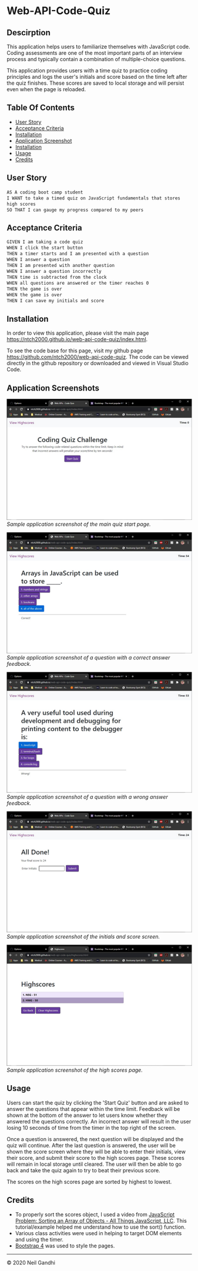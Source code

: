 # Web-API-Code-Quiz

## Descirption

This application helps users to familiarize themselves with JavaScript code. Coding assessments are one of the most important parts of an interview process and typically contain a combination of multiple-choice questions.

This application provides users with a time quiz to practice coding principles and logs the user's initials and score based on the time left after the quiz finishes. These scores are saved to local storage and will persist even when the page is reloaded.

## Table Of Contents

- [User Story](#user-story)
- [Acceptance Criteria](#acceptance-criteria)
- [Installation](#installation)
- [Application Screenshot](#application-screenshot)
- [Installation](#installation)
- [Usage](#usage)
- [Credits](#credits)

## User Story

```
AS A coding boot camp student
I WANT to take a timed quiz on JavaScript fundamentals that stores high scores
SO THAT I can gauge my progress compared to my peers
```

## Acceptance Criteria

```
GIVEN I am taking a code quiz
WHEN I click the start button
THEN a timer starts and I am presented with a question
WHEN I answer a question
THEN I am presented with another question
WHEN I answer a question incorrectly
THEN time is subtracted from the clock
WHEN all questions are answered or the timer reaches 0
THEN the game is over
WHEN the game is over
THEN I can save my initials and score
```

## Installation

In order to view this application, please visit the main page https://ntch2000.github.io/web-api-code-quiz/index.html.

To see the code base for this page, visit my github page https://github.com/ntch2000/web-api-code-quiz. The code can be viewed directly in the github repository or downloaded and viewed in Visual Studio Code.

## Application Screenshots

![Quiz Start Page](./Screenshots/Quiz-Main-Page.jpg "Quiz Start Page")
_Sample application screenshot of the main quiz start page._

![Correct Answer](./Screenshots/correct-answer.jpg "Correct Answer")
_Sample application screenshot of a question with a correct answer feedback._

![Wrong Answer](./Screenshots/wrong-answer.jpg "Wrong Answer")
_Sample application screenshot of a question with a wrong answer feedback._

![Submit Initials and Score](./Screenshots/initials-scores.jpg "Submit Initials and Score")
_Sample application screenshot of the initials and score screen._

![High Scores Page](./Screenshots/high-scores.jpg "High Scores Page")
_Sample application screenshot of the high scores page._

## Usage

Users can start the quiz by clicking the 'Start Quiz' button and are asked to answer the questions that appear within the time limit. Feedback will be shown at the bottom of the answer to let users know whether they answered the questions correctly. An incorrect answer will result in the user losing 10 seconds of time from the timer in the top right of the screen.

Once a question is answered, the next question will be displayed and the quiz will continue. After the last question is answered, the user will be shown the score screen where they will be able to enter their initials, view their score, and submit their score to the high scores page. These scores will remain in local storage until cleared. The user will then be able to go back and take the quiz again to try to beat their previous score.

The scores on the high scores page are sorted by highest to lowest.

## Credits

- To properly sort the scores object, I used a video from [JavaScript Problem: Sorting an Array of Objects - All Things JavaScript, LLC](https://www.youtube.com/watch?v=0d76_2sksWY). This tutorial/example helped me understand how to use the sort() function.
- Various class activities were used in helping to target DOM elements and using the timer.
- [Bootstrap 4](https://getbootstrap.com/) was used to style the pages.

---

© 2020 Neil Gandhi
